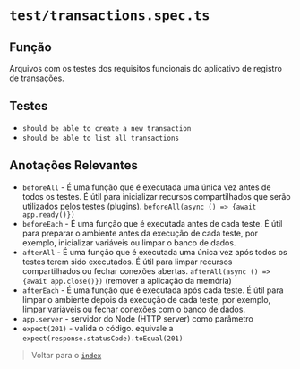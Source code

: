 # `test/transactions.spec.ts`

## Função

Arquivos com os testes dos requisitos funcionais do aplicativo de registro de transações.

## Testes

- `should be able to create a new transaction`
- `should be able to list all transactions`

## Anotações Relevantes

- `beforeAll` -  É uma função que é executada uma única vez antes de todos os testes. É útil para inicializar recursos compartilhados que serão utilizados pelos testes (plugins). `beforeAll(async () => {await app.ready()})`
- `beforeEach` - É uma função que é executada antes de cada teste. É útil para preparar o ambiente antes da execução de cada teste, por exemplo, inicializar variáveis ou limpar o banco de dados.
- `afterAll` - É uma função que é executada uma única vez após todos os testes terem sido executados. É útil para limpar recursos compartilhados ou fechar conexões abertas. `afterAll(async () => {await app.close()})` (remover a aplicação da memória)
- `afterEach` - É uma função que é executada após cada teste. É útil para limpar o ambiente depois da execução de cada teste, por exemplo, limpar variáveis ou fechar conexões com o banco de dados.
- `app.server` - servidor do Node (HTTP server) como parâmetro
- `expect(201)` - valida o código. equivale a `expect(response.statusCode).toEqual(201)`

> Voltar para o [`index`](../../index.md)
